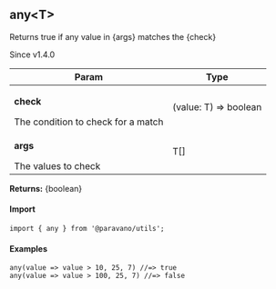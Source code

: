 <h2>any&lt;T&gt;</h2>
<p>Returns true if any value in {args} matches the {check}</p>
<p>Since v1.4.0</p>
<table>
      <thead>
      <tr>
        <th>Param</th>
        <th>Type</th></tr>
      </thead>
      <tbody><tr><td><p><b>check</b></p>The condition to check for a match</td><td>(value: T) =&gt; boolean</td></tr><tr><td><p><b>args</b></p>The values to check</td><td>T[]</td></tr></tbody>
    </table><p><b>Returns:</b> {boolean}</p>
<h4>Import</h4>

```
import { any } from '@paravano/utils';
```

  <h4>Examples</h4>




```    
any(value => value > 10, 25, 7) //=> true
any(value => value > 100, 25, 7) //=> false
```

    